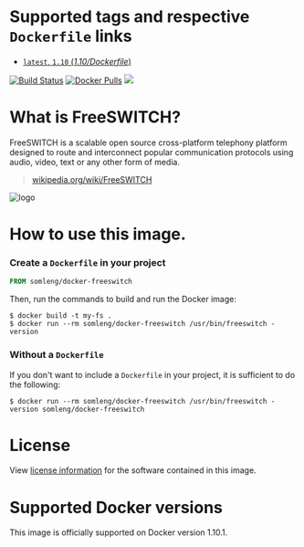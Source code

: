 # Supported tags and respective `Dockerfile` links

-	[`latest`, `1.10` (*1.10/Dockerfile*)](https://github.com/n42org/docker-freeswitch/blob/latest/1.4/Dockerfile)

[![Build Status](https://travis-ci.org/n42org/docker-freeswitch.svg?branch=master)](https://travis-ci.org/n42org/docker-freeswitch) [![Docker Pulls](https://img.shields.io/docker/pulls/n42org/freeswitch.svg)](https://hub.docker.com/r/n42org/freeswitch/) [![](https://badge.imagelayers.io/n42org/freeswitch:latest.svg)](https://imagelayers.io/?images=n42org/freeswitch:latest)

# What is FreeSWITCH?

FreeSWITCH is a scalable open source cross-platform telephony
platform designed to route and interconnect popular communication
protocols using audio, video, text or any other form of media.

> [wikipedia.org/wiki/FreeSWITCH](https://en.wikipedia.org/wiki/FreeSWITCH)

![logo](https://upload.wikimedia.org/wikipedia/en/6/61/FreeSWITCH_official_logo.jpg)

# How to use this image.

### Create a `Dockerfile` in your project

```dockerfile
FROM somleng/docker-freeswitch
```

Then, run the commands to build and run the Docker image:

```console
$ docker build -t my-fs .
$ docker run --rm somleng/docker-freeswitch /usr/bin/freeswitch -version
```

### Without a `Dockerfile`

If you don't want to include a `Dockerfile` in your project, it is sufficient to do the following:

```console
$ docker run --rm somleng/docker-freeswitch /usr/bin/freeswitch -version somleng/docker-freeswitch
```

# License

View [license information](https://freeswitch.org/stash/projects/FS/repos/freeswitch/browse/docs/COPYING) for the software contained in this image.

# Supported Docker versions

This image is officially supported on Docker version 1.10.1.
